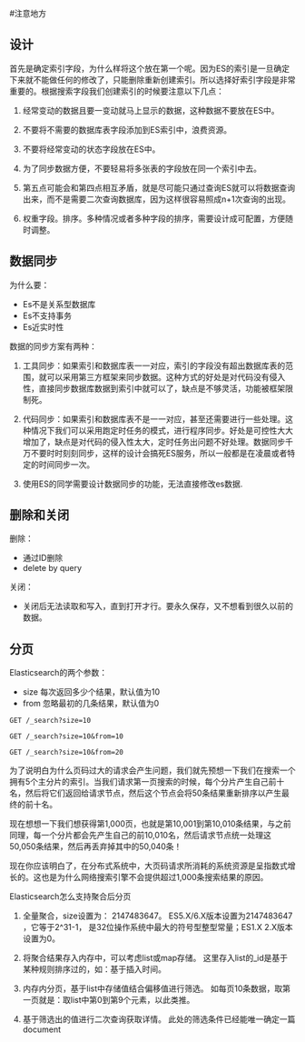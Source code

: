 #注意地方

## 设计

首先是确定索引字段，为什么样将这个放在第一个呢。因为ES的索引是一旦确定下来就不能做任何的修改了，只能删除重新创建索引。所以选择好索引字段是非常重要的。根据搜索字段我们创建索引的时候要注意以下几点：
 
1. 经常变动的数据且要一变动就马上显示的数据，这种数据不要放在ES中。
 
2. 不要将不需要的数据库表字段添加到ES索引中，浪费资源。
 
3. 不要将经常变动的状态字段放在ES中。
 
4. 为了同步数据方便，不要轻易将多张表的字段放在同一个索引中去。
 
5. 第五点可能会和第四点相互矛盾，就是尽可能只通过查询ES就可以将数据查询出来，而不是需要二次查询数据库，因为这样很容易照成n+1次查询的出现。
 
6. 权重字段。排序。多种情况或者多种字段的排序，需要设计成可配置，方便随时调整。


## 数据同步
为什么要：
- Es不是关系型数据库
- Es不支持事务
- Es近实时性

数据的同步方案有两种：
 
1. 工具同步：如果索引和数据库表一一对应，索引的字段没有超出数据库表的范围，就可以采用第三方框架来同步数据。这种方式的好处是对代码没有侵入性，直接同步数据库数据到索引中就可以了，缺点是不够灵活，功能被框架限制死。
 
2. 代码同步：如果索引和数据库表不是一一对应，甚至还需要进行一些处理。这种情况下我们可以采用跑定时任务的模式，进行程序同步。好处是可控性大大增加了，缺点是对代码的侵入性太大，定时任务出问题不好处理。数据同步千万不要时时刻刻同步，这样的设计会搞死ES服务，所以一般都是在凌晨或者特定的时间同步一次。
 
3. 使用ES的同学需要设计数据同步的功能，无法直接修改es数据.


## 删除和关闭
删除：

- 通过ID删除
- delete by query

关闭：

- 关闭后无法读取和写入，直到打开才行。要永久保存，又不想看到很久以前的数据。




## 分页

Elasticsearch的两个参数：
- size 每次返回多少个结果，默认值为10
- from 忽略最初的几条结果，默认值为0

```
GET /_search?size=10

GET /_search?size=10&from=10

GET /_search?size=10&from=20

```
为了说明白为什么页码过大的请求会产生问题，我们就先预想一下我们在搜索一个拥有5个主分片的索引。当我们请求第一页搜索的时候，每个分片产生自己前十名，然后将它们返回给请求节点，然后这个节点会将50条结果重新排序以产生最终的前十名。

现在想想一下我们想获得第1,000页，也就是第10,001到第10,010条结果，与之前同理，每一个分片都会先产生自己的前10,010名，然后请求节点统一处理这50,050条结果，然后再丢弃掉其中的50,040条！

现在你应该明白了，在分布式系统中，大页码请求所消耗的系统资源是呈指数式增长的。这也是为什么网络搜索引擎不会提供超过1,000条搜索结果的原因。

Elasticsearch怎么支持聚合后分页

1. 全量聚合，size设置为： 2147483647。 ES5.X/6.X版本设置为2147483647 ，它等于2^31-1， 是32位操作系统中最大的符号型整型常量；ES1.X 2.X版本设置为0。

2. 将聚合结果存入内存中，可以考虑list或map存储。 这里存入list的_id是基于某种规则排序过的，如：基于插入时间。

3. 内存内分页，基于list中存储值结合偏移值进行筛选。 如每页10条数据，取第一页就是：取list中第0到第9个元素，以此类推。

4. 基于筛选出的值进行二次查询获取详情。 此处的筛选条件已经能唯一确定一篇document